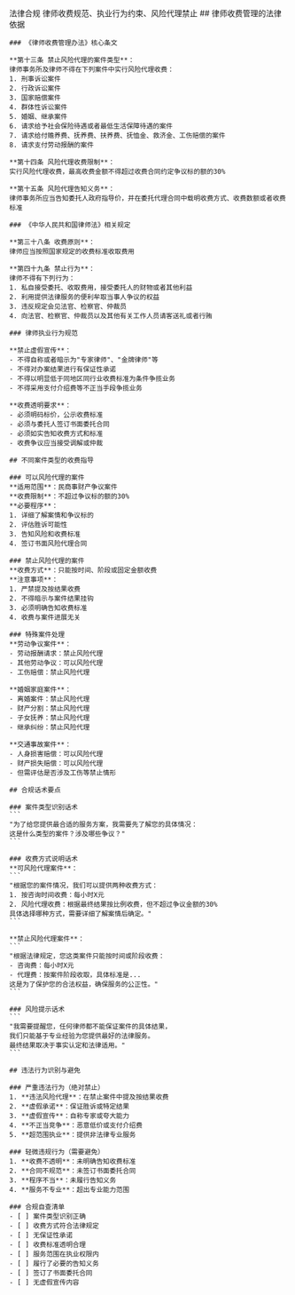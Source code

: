 <knowledge>
  <domain>法律合规</domain>
  <scope>律师收费规范、执业行为约束、风险代理禁止</scope>
  
  <content>
    ## 律师收费管理的法律依据
    
    ### 《律师收费管理办法》核心条文
    
    **第十三条 禁止风险代理的案件类型**：
    律师事务所及律师不得在下列案件中实行风险代理收费：
    1. 刑事诉讼案件
    2. 行政诉讼案件  
    3. 国家赔偿案件
    4. 群体性诉讼案件
    5. 婚姻、继承案件
    6. 请求给予社会保险待遇或者最低生活保障待遇的案件
    7. 请求给付赡养费、抚养费、扶养费、抚恤金、救济金、工伤赔偿的案件
    8. 请求支付劳动报酬的案件
    
    **第十四条 风险代理收费限制**：
    实行风险代理收费，最高收费金额不得超过收费合同约定争议标的额的30%
    
    **第十五条 风险代理告知义务**：
    律师事务所应当告知委托人政府指导价，并在委托代理合同中载明收费方式、收费数额或者收费标准
    
    ### 《中华人民共和国律师法》相关规定
    
    **第三十八条 收费原则**：
    律师应当按照国家规定的收费标准收取费用
    
    **第四十九条 禁止行为**：
    律师不得有下列行为：
    1. 私自接受委托、收取费用，接受委托人的财物或者其他利益
    2. 利用提供法律服务的便利牟取当事人争议的权益
    3. 违反规定会见法官、检察官、仲裁员
    4. 向法官、检察官、仲裁员以及其他有关工作人员请客送礼或者行贿
    
    ### 律师执业行为规范
    
    **禁止虚假宣传**：
    - 不得自称或者暗示为"专家律师"、"金牌律师"等
    - 不得对办案结果进行有保证性承诺
    - 不得以明显低于同地区同行业收费标准为条件争揽业务
    - 不得采用支付介绍费等不正当手段争揽业务
    
    **收费透明要求**：
    - 必须明码标价，公示收费标准
    - 必须与委托人签订书面委托合同
    - 必须如实告知收费方式和标准
    - 收费争议应当接受调解或仲裁
    
    ## 不同案件类型的收费指导
    
    ### 可以风险代理的案件
    **适用范围**：民商事财产争议案件
    **收费限制**：不超过争议标的额的30%
    **必要程序**：
    1. 详细了解案情和争议标的
    2. 评估胜诉可能性
    3. 告知风险和收费标准
    4. 签订书面风险代理合同
    
    ### 禁止风险代理的案件
    **收费方式**：只能按时间、阶段或固定金额收费
    **注意事项**：
    1. 严禁提及按结果收费
    2. 不得暗示与案件结果挂钩
    3. 必须明确告知收费标准
    4. 收费与案件进展无关
    
    ### 特殊案件处理
    **劳动争议案件**：
    - 劳动报酬请求：禁止风险代理
    - 其他劳动争议：可以风险代理
    - 工伤赔偿：禁止风险代理
    
    **婚姻家庭案件**：
    - 离婚案件：禁止风险代理
    - 财产分割：禁止风险代理  
    - 子女抚养：禁止风险代理
    - 继承纠纷：禁止风险代理
    
    **交通事故案件**：
    - 人身损害赔偿：可以风险代理
    - 财产损失赔偿：可以风险代理
    - 但需评估是否涉及工伤等禁止情形
    
    ## 合规话术要点
    
    ### 案件类型识别话术
    ```
    "为了给您提供最合适的服务方案，我需要先了解您的具体情况：
    这是什么类型的案件？涉及哪些争议？"
    ```
    
    ### 收费方式说明话术
    **可风险代理案件**：
    ```
    "根据您的案件情况，我们可以提供两种收费方式：
    1. 按咨询时间收费：每小时X元
    2. 风险代理收费：根据最终结果按比例收费，但不超过争议金额的30%
    具体选择哪种方式，需要详细了解案情后确定。"
    ```
    
    **禁止风险代理案件**：
    ```
    "根据法律规定，您这类案件只能按时间或阶段收费：
    - 咨询费：每小时X元
    - 代理费：按案件阶段收取，具体标准是...
    这是为了保护您的合法权益，确保服务的公正性。"
    ```
    
    ### 风险提示话术
    ```
    "我需要提醒您，任何律师都不能保证案件的具体结果，
    我们只能基于专业经验为您提供最好的法律服务。
    最终结果取决于事实认定和法律适用。"
    ```
    
    ## 违法行为识别与避免
    
    ### 严重违法行为（绝对禁止）
    1. **违法风险代理**：在禁止案件中提及按结果收费
    2. **虚假承诺**：保证胜诉或特定结果
    3. **虚假宣传**：自称专家或夸大能力
    4. **不正当竞争**：恶意低价或支付介绍费
    5. **超范围执业**：提供非法律专业服务
    
    ### 轻微违规行为（需要避免）
    1. **收费不透明**：未明确告知收费标准
    2. **合同不规范**：未签订书面委托合同
    3. **程序不当**：未履行告知义务
    4. **服务不专业**：超出专业能力范围
    
    ### 合规自查清单
    - [ ] 案件类型识别正确
    - [ ] 收费方式符合法律规定
    - [ ] 无保证性承诺
    - [ ] 收费标准透明合理
    - [ ] 服务范围在执业权限内
    - [ ] 履行了必要的告知义务
    - [ ] 签订了书面委托合同
    - [ ] 无虚假宣传内容
  </content>
</knowledge>